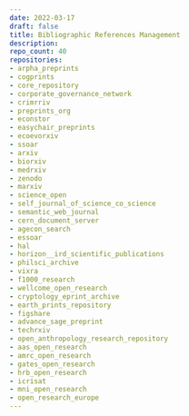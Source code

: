 ```yaml
---
date: 2022-03-17
draft: false
title: Bibliographic References Management
description:
repo_count: 40
repositories:
- arpha_preprints
- cogprints
- core_repository
- corporate_governance_network
- crimrriv
- preprints_org
- econstor
- easychair_preprints
- ecoevorxiv
- ssoar
- arxiv
- biorxiv
- medrxiv
- zenodo
- marxiv
- science_open
- self_journal_of_science_co_science
- semantic_web_journal
- cern_document_server
- agecon_search
- essoar
- hal
- horizon__ird_scientific_publications
- philsci_archive
- vixra
- f1000_research
- wellcome_open_research
- cryptology_eprint_archive
- earth_prints_repository
- figshare
- advance_sage_preprint
- techrxiv
- open_anthropology_research_repository
- aas_open_research
- amrc_open_research
- gates_open_research
- hrb_open_research
- icrisat
- mni_open_research
- open_research_europe
---
```



